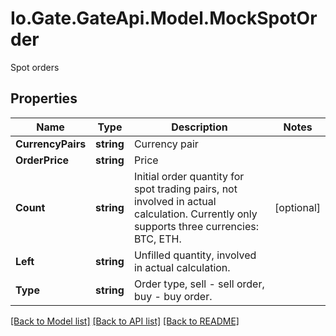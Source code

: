
# Io.Gate.GateApi.Model.MockSpotOrder

Spot orders

## Properties

Name | Type | Description | Notes
------------ | ------------- | ------------- | -------------
**CurrencyPairs** | **string** | Currency pair | 
**OrderPrice** | **string** | Price | 
**Count** | **string** | Initial order quantity for spot trading pairs, not involved in actual calculation.  Currently only supports three currencies: BTC, ETH. | [optional] 
**Left** | **string** | Unfilled quantity, involved in actual calculation. | 
**Type** | **string** | Order type, sell - sell order, buy - buy order. | 

[[Back to Model list]](../README.md#documentation-for-models)
[[Back to API list]](../README.md#documentation-for-api-endpoints)
[[Back to README]](../README.md)
